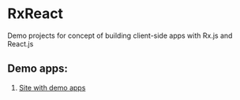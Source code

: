 # RxReact
Demo projects for concept of building client-side apps with Rx.js and React.js

Demo apps:
----------
1. [Site with demo apps](http://alexmost.github.io/RxReact/)

